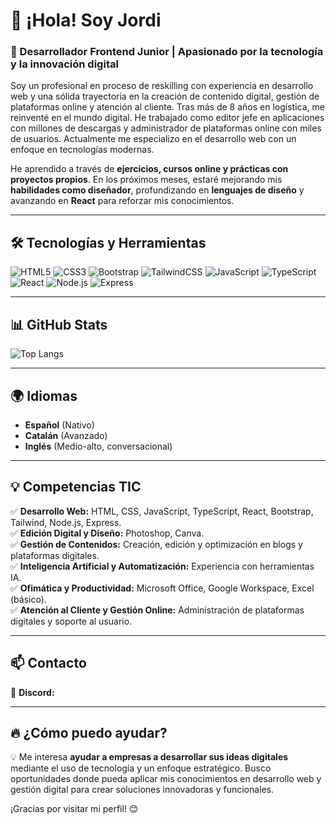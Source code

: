 # 👋 ¡Hola! Soy Jordi

### 🚀 Desarrollador Frontend Junior | Apasionado por la tecnología y la innovación digital

Soy un profesional en proceso de reskilling con experiencia en desarrollo web y una sólida trayectoria en la creación de contenido digital, gestión de plataformas online y atención al cliente. Tras más de 8 años en logística, me reinventé en el mundo digital. He trabajado como editor jefe en aplicaciones con millones de descargas y administrador de plataformas online con miles de usuarios. Actualmente me especializo en el desarrollo web con un enfoque en tecnologías modernas.

He aprendido a través de **ejercicios, cursos online y prácticas con proyectos propios**. En los próximos meses, estaré mejorando mis **habilidades como diseñador**, profundizando en **lenguajes de diseño** y avanzando en **React** para reforzar mis conocimientos.

---

## 🛠️ Tecnologías y Herramientas

![HTML5](https://img.shields.io/badge/HTML5-E34F26?style=for-the-badge&logo=html5&logoColor=white)
![CSS3](https://img.shields.io/badge/CSS3-1572B6?style=for-the-badge&logo=css3&logoColor=white)
![Bootstrap](https://img.shields.io/badge/Bootstrap-7952B3?style=for-the-badge&logo=bootstrap&logoColor=white)
![TailwindCSS](https://img.shields.io/badge/Tailwind_CSS-38B2AC?style=for-the-badge&logo=tailwind-css&logoColor=white)
![JavaScript](https://img.shields.io/badge/JavaScript-F7DF1E?style=for-the-badge&logo=javascript&logoColor=black)
![TypeScript](https://img.shields.io/badge/TypeScript-007ACC?style=for-the-badge&logo=typescript&logoColor=white)
![React](https://img.shields.io/badge/React-61DAFB?style=for-the-badge&logo=react&logoColor=black)
![Node.js](https://img.shields.io/badge/Node.js-339933?style=for-the-badge&logo=nodedotjs&logoColor=white)
![Express](https://img.shields.io/badge/Express.js-000000?style=for-the-badge&logo=express&logoColor=white)

---

## 📊 GitHub Stats

![Top Langs](https://github-readme-stats.vercel.app/api/top-langs/?username=JordiLara&layout=compact&theme=radical)

---

## 🌍 Idiomas

- **Español** (Nativo)
- **Catalán** (Avanzado)
- **Inglés** (Medio-alto, conversacional)

---

## 💡 Competencias TIC

✅ **Desarrollo Web:** HTML, CSS, JavaScript, TypeScript, React, Bootstrap, Tailwind, Node.js, Express.  
✅ **Edición Digital y Diseño:** Photoshop, Canva.  
✅ **Gestión de Contenidos:** Creación, edición y optimización en blogs y plataformas digitales.  
✅ **Inteligencia Artificial y Automatización:** Experiencia con herramientas IA.  
✅ **Ofimática y Productividad:** Microsoft Office, Google Workspace, Excel (básico).  
✅ **Atención al Cliente y Gestión Online:** Administración de plataformas digitales y soporte al usuario.  

---

## 📫 Contacto

📩 **Discord:** 

---

## 🔥 ¿Cómo puedo ayudar?

💡 Me interesa **ayudar a empresas a desarrollar sus ideas digitales** mediante el uso de tecnología y un enfoque estratégico. Busco oportunidades donde pueda aplicar mis conocimientos en desarrollo web y gestión digital para crear soluciones innovadoras y funcionales.

¡Gracias por visitar mi perfil! 😊
